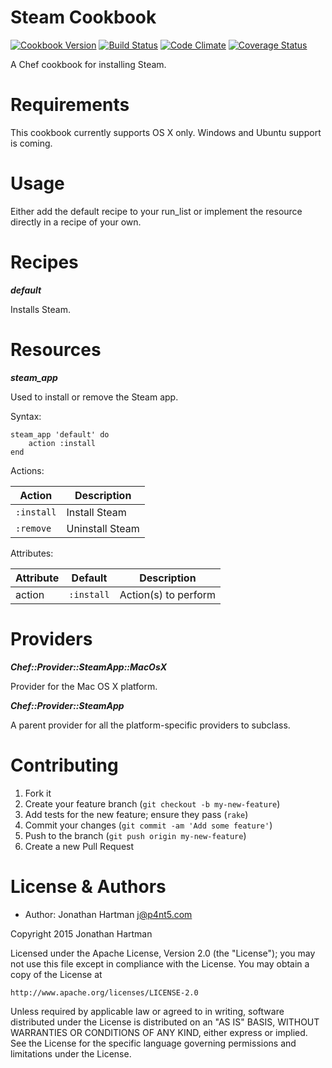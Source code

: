 Steam Cookbook
==============
[![Cookbook Version](https://img.shields.io/cookbook/v/steam.svg)][cookbook]
[![Build Status](https://img.shields.io/travis/RoboticCheese/steam-chef.svg)][travis]
[![Code Climate](https://img.shields.io/codeclimate/github/RoboticCheese/steam-chef.svg)][codeclimate]
[![Coverage Status](https://img.shields.io/coveralls/RoboticCheese/steam-chef.svg)][coveralls]

[cookbook]: https://supermarket.chef.io/cookbooks/steam
[travis]: https://travis-ci.org/RoboticCheese/steam-chef
[codeclimate]: https://codeclimate.com/github/RoboticCheese/steam-chef
[coveralls]: https://coveralls.io/r/RoboticCheese/steam-chef

A Chef cookbook for installing Steam.

Requirements
============

This cookbook currently supports OS X only. Windows and Ubuntu support is
coming.

Usage
=====

Either add the default recipe to your run_list or implement the resource
directly in a recipe of your own.

Recipes
=======

***default***

Installs Steam.

Resources
=========

***steam_app***

Used to install or remove the Steam app.

Syntax:

    steam_app 'default' do
        action :install
    end

Actions:

| Action     | Description     |
|------------|-----------------|
| `:install` | Install Steam   |
| `:remove`  | Uninstall Steam |

Attributes:

| Attribute  | Default    | Description          |
|------------|------------|----------------------|
| action     | `:install` | Action(s) to perform |

Providers
=========

***Chef::Provider::SteamApp::MacOsX***

Provider for the Mac OS X platform.

***Chef::Provider::SteamApp***

A parent provider for all the platform-specific providers to subclass.

Contributing
============

1. Fork it
2. Create your feature branch (`git checkout -b my-new-feature`)
3. Add tests for the new feature; ensure they pass (`rake`)
4. Commit your changes (`git commit -am 'Add some feature'`)
5. Push to the branch (`git push origin my-new-feature`)
6. Create a new Pull Request

License & Authors
=================
- Author: Jonathan Hartman <j@p4nt5.com>

Copyright 2015 Jonathan Hartman

Licensed under the Apache License, Version 2.0 (the "License");
you may not use this file except in compliance with the License.
You may obtain a copy of the License at

    http://www.apache.org/licenses/LICENSE-2.0

Unless required by applicable law or agreed to in writing, software
distributed under the License is distributed on an "AS IS" BASIS,
WITHOUT WARRANTIES OR CONDITIONS OF ANY KIND, either express or implied.
See the License for the specific language governing permissions and
limitations under the License.
